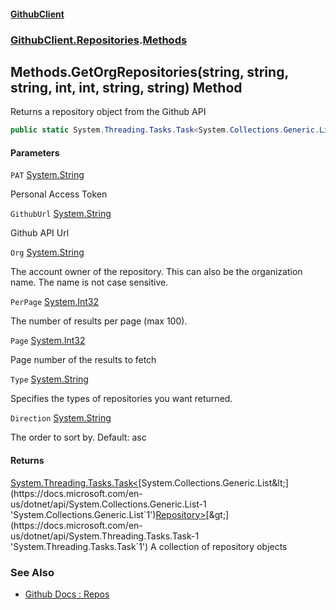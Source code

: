 #### [GithubClient](index 'index')
### [GithubClient.Repositories](GithubClient.Repositories 'GithubClient.Repositories').[Methods](GithubClient.Repositories.Methods 'GithubClient.Repositories.Methods')

## Methods.GetOrgRepositories(string, string, string, int, int, string, string) Method

Returns a repository object from the Github API

```csharp
public static System.Threading.Tasks.Task<System.Collections.Generic.List<GithubClient.Models.Repository>> GetOrgRepositories(string PAT, string GithubUrl, string Org, int PerPage=30, int Page=1, string Type="all", string Direction="asc");
```
#### Parameters

<a name='GithubClient.Repositories.Methods.GetOrgRepositories(string,string,string,int,int,string,string).PAT'></a>

`PAT` [System.String](https://docs.microsoft.com/en-us/dotnet/api/System.String 'System.String')

Personal Access Token

<a name='GithubClient.Repositories.Methods.GetOrgRepositories(string,string,string,int,int,string,string).GithubUrl'></a>

`GithubUrl` [System.String](https://docs.microsoft.com/en-us/dotnet/api/System.String 'System.String')

Github API Url

<a name='GithubClient.Repositories.Methods.GetOrgRepositories(string,string,string,int,int,string,string).Org'></a>

`Org` [System.String](https://docs.microsoft.com/en-us/dotnet/api/System.String 'System.String')

The account owner of the repository. This can also be the organization name. The name is not case sensitive.

<a name='GithubClient.Repositories.Methods.GetOrgRepositories(string,string,string,int,int,string,string).PerPage'></a>

`PerPage` [System.Int32](https://docs.microsoft.com/en-us/dotnet/api/System.Int32 'System.Int32')

The number of results per page (max 100).

<a name='GithubClient.Repositories.Methods.GetOrgRepositories(string,string,string,int,int,string,string).Page'></a>

`Page` [System.Int32](https://docs.microsoft.com/en-us/dotnet/api/System.Int32 'System.Int32')

Page number of the results to fetch

<a name='GithubClient.Repositories.Methods.GetOrgRepositories(string,string,string,int,int,string,string).Type'></a>

`Type` [System.String](https://docs.microsoft.com/en-us/dotnet/api/System.String 'System.String')

Specifies the types of repositories you want returned.

<a name='GithubClient.Repositories.Methods.GetOrgRepositories(string,string,string,int,int,string,string).Direction'></a>

`Direction` [System.String](https://docs.microsoft.com/en-us/dotnet/api/System.String 'System.String')

The order to sort by. Default: asc

#### Returns
[System.Threading.Tasks.Task&lt;](https://docs.microsoft.com/en-us/dotnet/api/System.Threading.Tasks.Task-1 'System.Threading.Tasks.Task`1')[System.Collections.Generic.List&lt;](https://docs.microsoft.com/en-us/dotnet/api/System.Collections.Generic.List-1 'System.Collections.Generic.List`1')[Repository](GithubClient.Models.Repository 'GithubClient.Models.Repository')[&gt;](https://docs.microsoft.com/en-us/dotnet/api/System.Collections.Generic.List-1 'System.Collections.Generic.List`1')[&gt;](https://docs.microsoft.com/en-us/dotnet/api/System.Threading.Tasks.Task-1 'System.Threading.Tasks.Task`1')
A collection of repository objects

### See Also
- [Github Docs : Repos](https://docs.github.com/en/rest/repos/repos 'https://docs.github.com/en/rest/repos/repos')